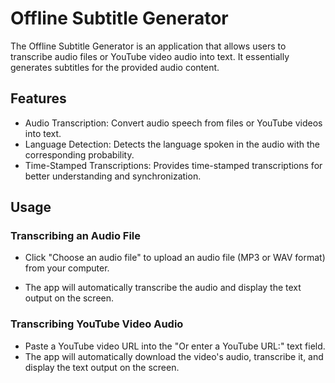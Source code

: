 # Offline Subtitle Generator 
The Offline Subtitle Generator is an application that allows users to transcribe audio files or YouTube video audio into text. It essentially generates subtitles for the provided audio content. 
## Features
- Audio Transcription: Convert audio speech from files or YouTube videos into text.
- Language Detection: Detects the language spoken in the audio with the corresponding probability.
- Time-Stamped Transcriptions: Provides time-stamped transcriptions for better understanding and synchronization.

## Usage 
### Transcribing an Audio File
- Click "Choose an audio file" to upload an audio file (MP3 or WAV format) from your computer.
* The app will automatically transcribe the audio and display the text output on the screen.
### Transcribing YouTube Video Audio
- Paste a YouTube video URL into the "Or enter a YouTube URL:" text field.
- The app will automatically download the video's audio, transcribe it, and display the text output on the screen.
